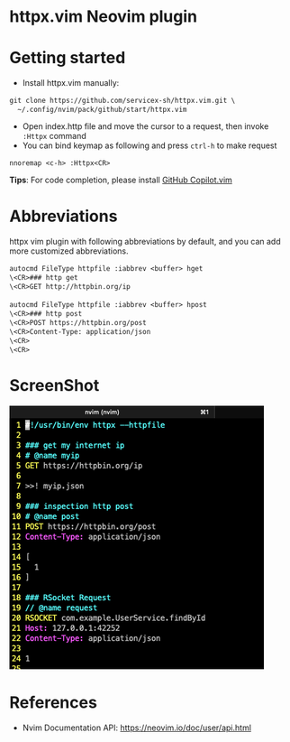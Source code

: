 httpx.vim Neovim plugin
====================

# Getting started

* Install httpx.vim manually: 

```
git clone https://github.com/servicex-sh/httpx.vim.git \
  ~/.config/nvim/pack/github/start/httpx.vim
```

* Open index.http file and move the cursor to a request, then invoke `:Httpx` command
* You can bind keymap as following and press `ctrl-h` to make request

```
nnoremap <c-h> :Httpx<CR>
```

**Tips**: For code completion, please install [GitHub Copilot.vim](https://github.com/github/copilot.vim)

# Abbreviations

httpx vim plugin with following abbreviations by default, and you can add more customized abbreviations. 

```vim
autocmd FileType httpfile :iabbrev <buffer> hget 
\<CR>### http get
\<CR>GET http://httpbin.org/ip

autocmd FileType httpfile :iabbrev <buffer> hpost 
\<CR>### http post
\<CR>POST https://httpbin.org/post
\<CR>Content-Type: application/json
\<CR>
\<CR>
```

# ScreenShot

![httpx Neovim](./doc/screen-shot.png)

# References

* Nvim Documentation API: https://neovim.io/doc/user/api.html
